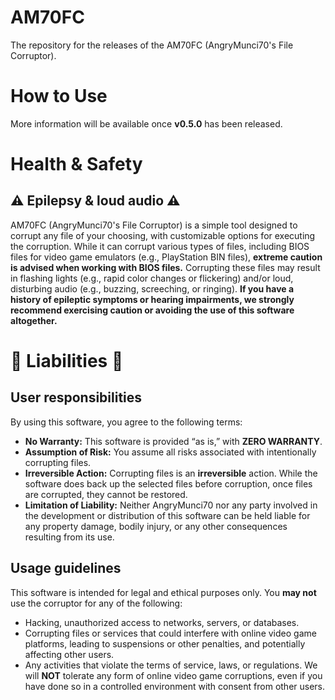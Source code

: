 # AM70FC
The repository for the releases of the AM70FC (AngryMunci70's File Corruptor).

# How to Use
More information will be available once **v0.5.0** has been released.

# Health & Safety
## ⚠️ Epilepsy & loud audio ⚠️
AM70FC (AngryMunci70's File Corruptor) is a simple tool designed to corrupt any file of your choosing, with customizable options for executing the corruption. While it can corrupt various types of files, including BIOS files for video game emulators (e.g., PlayStation BIN files), **extreme caution is advised when working with BIOS files.** Corrupting these files may result in flashing lights (e.g., rapid color changes or flickering) and/or loud, disturbing audio (e.g., buzzing, screeching, or ringing). 
**If you have a history of epileptic symptoms or hearing impairments, we strongly recommend exercising caution or avoiding the use of this software altogether.**


# 📖 Liabilities 📖
## User responsibilities
By using this software, you agree to the following terms:
- **No Warranty:** This software is provided “as is,” with **ZERO WARRANTY**. 
- **Assumption of Risk:** You assume all risks associated with intentionally corrupting files.
- **Irreversible Action:** Corrupting files is an **irreversible** action. While the software does back up the selected files before corruption, once files are corrupted, they cannot be restored.
- **Limitation of Liability:** Neither AngryMunci70 nor any party involved in the development or distribution of this software can be held liable for any property damage, bodily injury, or any other consequences resulting from its use.

## Usage guidelines
This software is intended for legal and ethical purposes only. You **may not** use the corruptor for any of the following:
- Hacking, unauthorized access to networks, servers, or databases.
- Corrupting files or services that could interfere with online video game platforms, leading to suspensions or other penalties, and potentially affecting other users.
- Any activities that violate the terms of service, laws, or regulations.
We will **NOT** tolerate any form of online video game corruptions, even if you have done so in a controlled environment with consent from other users.
